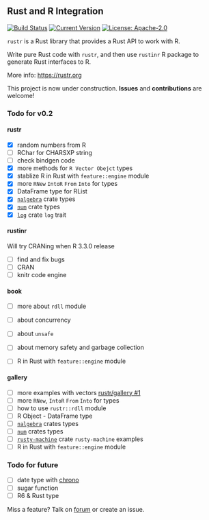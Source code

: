 ## Rust and R Integration

[![Build Status](https://travis-ci.org/rustr/rustr.svg?branch=master)](https://travis-ci.org/rustr/rustr)
[![Current Version](http://meritbadge.herokuapp.com/rustr)](https://crates.io/crates/rustr)
[![License: Apache-2.0](https://img.shields.io/crates/l/rustr.svg)](#License)

`rustr` is a Rust library that provides a Rust API to work with R.

Write pure Rust code with `rustr`, and then use `rustinr` R package to generate Rust interfaces to R.

More info: https://rustr.org

This project is now under construction. **Issues** and **contributions** are welcome!

### Todo for v0.2

#### rustr

- [x] random numbers from R
- [ ] RChar for CHARSXP string
- [ ] check bindgen code
- [x] more methods for `R Vector Obejct` types
- [x] stablize R in Rust with `feature::engine` module
- [x] more `RNew` `IntoR` `From` `Into` for types
- [x] DataFrame type for RList
- [x] [`nalgebra`][1] crate types
- [x] [`num`][2] crate types
- [x] [`log`][3] crate `log` trait

#### rustinr

Will try CRANing when R 3.3.0 release

- [ ] find and fix bugs
- [ ] CRAN
- [ ] knitr code engine

#### book

- [ ] more about `rdll` module
- [ ] about concurrency
- [ ] about `unsafe`
- [ ] about memory safety and garbage collection
- [ ] R in Rust with `feature::engine` module


#### gallery

- [ ] more examples with vectors [rustr/gallery #1](https://github.com/rustr/gallery/issues/1)
- [ ] more `RNew`, `IntoR` `From` `Into` for types
- [ ] how to use `rustr::rdll` module
- [ ] R Object - DataFrame type
- [ ] [`nalgebra`][1] crates types
- [ ] [`num`][2] crates types
- [ ] [`rusty-machine`][rm] crate `rusty-machine` examples
- [ ] R in Rust with `feature::engine` module

### Todo for future

- [ ] date type with [chrono][4]
- [ ] sugar function
- [ ] R6 & Rust type

Miss a feature? Talk on [forum](https://groups.google.com/forum/#!forum/rustr) or create an issue. 


[1]: https://github.com/sebcrozet/nalgebra
[2]: https://github.com/rust-num/num
[3]: https://github.com/rust-lang-nursery/log
[4]: https://github.com/lifthrasiir/rust-chrono
[rm]: https://github.com/AtheMathmo/rusty-machine
[nd]: https://github.com/bluss/rust-ndarray